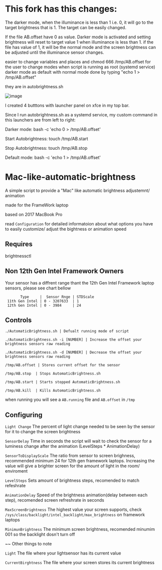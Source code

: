 # This fork has this changes:
The darker mode, when the illuminance is less than 1 i.e. 0, it will go to the target brightness that is 1. The target can be easily changed.

If the file AB.offset have 0 as value. Darker mode is activated and setting brightness will reset to target value 1 when illuminance is less than 1.
if the file has value of 1, it will be the normal mode and the screen brightness can be adjusted until the illuminance sensor changes.

easier to change variables and places and chmod 666 /tmp/AB.offset for the user to change modes when script is running as root (systemd service)
darker mode as default with normal mode done by typing "echo 1 > /tmp/AB.offset"

they are in autobrightness.sh

![image](https://github.com/Theluga/Mac-like-automatic-brightness/assets/96307393/af70da99-2821-41f5-b066-a53d4a282a02)

I created 4 butttons with launcher panel on xfce in my top bar.

Since I run autobrightness.sh as a systemd service, my custom command in this launchers are from left to right:

Darker mode: bash -c 'echo 0 > /tmp/AB.offset'

Start Autobrightness: touch /tmp/AB.start

Stop Autobrightness: touch /tmp/AB.stop

Default mode: bash -c 'echo 1 > /tmp/AB.offset'

# Mac-like-automatic-brightness
A simple script to provide a "Mac" like automatic brightness adjustemnt/ animation

made for the FrameWork laptop

based on 2017 MacBook Pro

read ```Configuration``` for detailed informatoion about what options you have to easily  customize/ adjust the bightness or animation speed

## Requires 
brightnessctl

## Non 12th Gen Intel Framework Owners
Your sensor has a diffrent range thant the 12th Gen Intel Framework laptop sensors, please see chart bellow


           Type     |  Sensor Rnge | STDScale
     11th Gen Intel | 0 - 3207633  | 1
     12th Gen Intel | 0 - 3984     | 24

## Controls
```./AutomaticBrightness.sh | Defualt running mode of script```

```./AutomaticBrightness.sh -i [NUMBER] | Increase the offset your brightness sensors raw reading ```

```./AutomaticBrightness.sh -d [NUMBER] | Decrease the offset your brightness sensors raw reading ```

```/tmp/AB.offset | Stores current offset for the sensor```

```/tmp/AB.stop  | Stops AutomaticBrightness.sh```

```/tmp/AB.start | Starts stopped AutomaticBrightness.sh``` 

```/tmp/AB.kill  | Kills AutomaticBrightness.sh```

when running you will see a ```AB.running``` file and ```AB.offset``` in ```/tmp```


## Configuring
```Light Change``` The percent of light change needed to be seen by the sensor for it to change the screen brightness

```SensorDelay``` Time in seconds the script will wait to check the sensor for a luminess change after the animation (LevelSteps * AnimationDelay)

```SensorToDisplayScale``` The ratio from sensor to screen brighness, recommended minimum 24  for 12th gen framework laptops. Increasing the value will give a brighter screen for the amount of light in the room/ enviroment

```LevelSteps```  Sets amount of brightness steps, recomended to match refeshrate

```AnimationDelay```  Speed of the brightness animation(delay between each step), recomended screen refreshrate in seconds

```MaxScreenBrightness``` The highest value your screen supports, check ```/sys/class/backlight/intel_backlight/max_brightness``` on framework laptops

```MinimunBrightness``` The minimum screen brightness, recomended minumim 001 so the backlight dosn't turn off

~~ Other things to note

```Light```  The file where your lightsensor has its current value

```CurrentBirghtness```  The file where your screen stores its current brightness 
